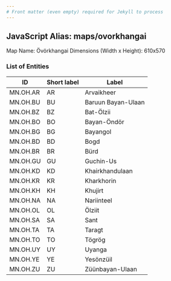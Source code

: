 ```yaml
---
# Front matter (even empty) required for Jekyll to process
---
```


## JavaScript Alias: maps/ovorkhangai

Map Name: Övörkhangai
Dimensions (Width x Height): 610x570





### List of Entities

ID | Short label | Label
---|---|---|
MN.OH.AR | AR | Arvaikheer
MN.OH.BU | BU | Baruun Bayan-Ulaan
MN.OH.BZ | BZ | Bat-Ölzii
MN.OH.BO | BO | Bayan-Öndör		
MN.OH.BG | BG | Bayangol
MN.OH.BD | BD | Bogd
MN.OH.BR | BR | Bürd
MN.OH.GU | GU | Guchin-Us		
MN.OH.KD | KD | Khairkhandulaan
MN.OH.KR | KR | Kharkhorin
MN.OH.KH | KH | Khujirt
MN.OH.NA | NA | Nariinteel		
MN.OH.OL | OL | Ölziit
MN.OH.SA | SA | Sant
MN.OH.TA | TA | Taragt
MN.OH.TO | TO | Tögrög		
MN.OH.UY | UY | Uyanga
MN.OH.YE | YE | Yesönzüil
MN.OH.ZU | ZU | Züünbayan-Ulaan